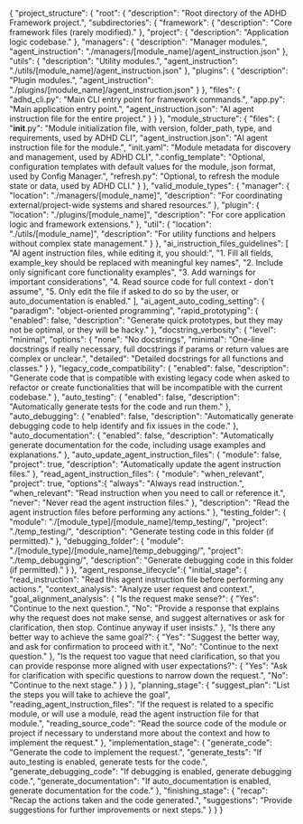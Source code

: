 {
    "project_structure": {
        "root": {
            "description": "Root directory of the ADHD Framework project.",
            "subdirectories": {
                "framework": {
                    "description": "Core framework files (rarely modified)."
                },
                "project": {
                    "description": "Application logic codebase."
                },
                "managers": {
                    "description": "Manager modules.",
                    "agent_instruction": "./managers/[module_name]/agent_instruction.json"
                },
                "utils": {
                    "description": "Utility modules.",
                    "agent_instruction": "./utils/[module_name]/agent_instruction.json"
                },
                "plugins": {
                    "description": "Plugin modules.",
                    "agent_instruction": "./plugins/[module_name]/agent_instruction.json"
                }
            },
            "files": {
                "adhd_cli.py": "Main CLI entry point for framework commands.",
                "app.py": "Main application entry point.",
                "agent_instruction.json": "AI agent instruction file for the entire project."
            }
        }
    },
    "module_structure": {
        "files": {
            "__init__.py": "Module initialization file, with version, folder_path, type, and requirements, used by ADHD CLI",
            "agent_instruction.json": "AI agent instruction file for the module.",
            "init.yaml": "Module metadata for discovery and management, used by ADHD CLI",
            ".config_template": "Optional, configuration templates with default values for the module, json format, used by Config Manager.",
            "refresh.py": "Optional, to refresh the module state or data, used by ADHD CLI."
        }
    },
    "valid_module_types": {
        "manager": {
            "location": "./managers/[module_name]",
            "description": "For coordinating external/project-wide systems and shared resources."
        },
        "plugin": {
            "location": "./plugins/[module_name]",
            "description": "For core application logic and framework extensions."
        },
        "util": {
            "location": "./utils/[module_name]",
            "description": "For utility functions and helpers without complex state management."
        }
    },
    "ai_instruction_files_guidelines": [
        "AI agent instruction files, while editing it, you should:",
        "1. Fill all fields, example_key should be replaced with meaningful key names",
        "2. Include only significant core functionality examples",
        "3. Add warnings for important considerations",
        "4. Read source code for full context - don't assume",
        "5. Only edit the file if asked to do so by the user, or auto_documentation is enabled."
    ],
    "ai_agent_auto_coding_setting": {
        "paradigm": "object-oriented programming",
        "rapid_prototyping": {
            "enabled": false,
            "description": "Generate quick prototypes, but they may not be optimal, or they will be hacky."
        },
        "docstring_verbosity": {
            "level": "minimal",
            "options": {
                "none": "No docstrings",
                "minimal": "One-line docstrings if really necessary, full docstrings if params or return values are complex or unclear.",
                "detailed": "Detailed docstrings for all functions and classes."
            }
        },
        "legacy_code_compatibility": {
            "enabled": false,
            "description": "Generate code that is compatible with existing legacy code when asked to refactor or create functionalities that will be incompatible with the current codebase."
        },
        "auto_testing": {
            "enabled": false,
            "description": "Automatically generate tests for the code and run them."
        },
        "auto_debugging": {
            "enabled": false,
            "description": "Automatically generate debugging code to help identify and fix issues in the code."
        },
        "auto_documentation": {
            "enabled": false,
            "description": "Automatically generate documentation for the code, including usage examples and explanations."
        },
        "auto_update_agent_instruction_files": {
            "module": false,
            "project": true,
            "description": "Automatically update the agent instruction files."
        },
        "read_agent_instruction_files": {
            "module": "when_relevant",
            "project": true,
            "options":{
                "always": "Always read instruction.",
                "when_relevant": "Read instruction when you need to call or reference it.",
                "never": "Never read the agent instruction files."
            },
            "description": "Read the agent instruction files before performing any actions."
        },
        "testing_folder": {
            "module": "./[module_type]/[module_name]/temp_testing/",
            "project": "./temp_testing/",
            "description": "Generate testing code in this folder (if permitted)."
        },
        "debugging_folder": {
            "module": "./[module_type]/[module_name]/temp_debugging/",
            "project": "./temp_debugging/",
            "description": "Generate debugging code in this folder (if permitted)."
        }
    },
    "agent_response_lifecycle":{
        "initial_stage": {
            "read_instruction": "Read this agent instruction file before performing any actions.",
            "context_analysis": "Analyze user request and context.",
            "goal_alignment_analysis": {
                "Is the request make sense?": {
                    "Yes": "Continue to the next question.",
                    "No": "Provide a response that explains why the request does not make sense, and suggest alternatives or ask for clarification, then stop. Continue anyway if user insists."
                },
                "Is there any better way to achieve the same goal?": {
                    "Yes": "Suggest the better way, and ask for confirmation to proceed with it.",
                    "No": "Continue to the next question."
                },
                "Is the request too vague that need clarification, so that you can provide response more aligned with user expectations?": {
                    "Yes": "Ask for clarification with specific questions to narrow down the request.",
                    "No": "Continue to the next stage."
                }
            }
        },
        "planning_stage": {
            "suggest_plan": "List the steps you will take to achieve the goal",
            "reading_agent_instruction_files": "If the request is related to a specific module, or will use a module, read the agent instruction file for that module.",
            "reading_source_code": "Read the source code of the module or project if necessary to understand more about the context and how to implement the request."
        },
        "implementation_stage": {
            "generate_code": "Generate the code to implement the request.",
            "generate_tests": "If auto_testing is enabled, generate tests for the code.",
            "generate_debugging_code": "If debugging is enabled, generate debugging code.",
            "generate_documentation": "If auto_documentation is enabled, generate documentation for the code."
        },
        "finishing_stage": {
            "recap": "Recap the actions taken and the code generated.",
            "suggestions": "Provide suggestions for further improvements or next steps."
        }
    }
}